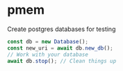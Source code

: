 # pmem

Create postgres databases for testing

```javascript
const db = new Database();
const new_uri = await db.new_db();
// Work with your database
await db.stop(); // Clean things up
``````
```


